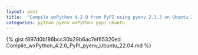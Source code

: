 ```yaml
---
layout: post
title:  "Compile wxPython 4.2.0 from PyPI using pyenv 2.3.3 on Ubuntu 22.04"
categories: python pyenv wxPython pypi ubuntu
---
```

{% gist f897d0b186bcc30b29b6ac7ef65320ed Compile_wxPython_4.2.0_PyPI_pyenv_Ubuntu_22.04.md %}
